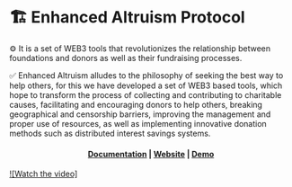 # 🏗 Enhanced Altruism Protocol

⚙️ It is a set of WEB3 tools that revolutionizes the relationship between foundations and donors as well as their fundraising processes.

 ✅ Enhanced Altruism alludes to the philosophy of seeking the best way to help others, for this we have developed a set of WEB3 based tools, which hope to transform the process of collecting and contributing to charitable causes, facilitating and encouraging donors to help others, breaking geographical and censorship barriers, improving the management and proper use of resources, as well as implementing innovative donation methods such as distributed interest savings systems.

<h4 align="center">
  <a href="https://effective-altruism-protocol.gitbook.io/enhanced-altruism-protocol-english-version">Documentation</a> |
  <a href="https://eaprotocol-five.vercel.app/">Website</a> |
  <a href="https://youtu.be/-tM_h7kg5xo">Demo</a>
</h4>

[![Watch the video]](https://youtu.be/-tM_h7kg5xo)